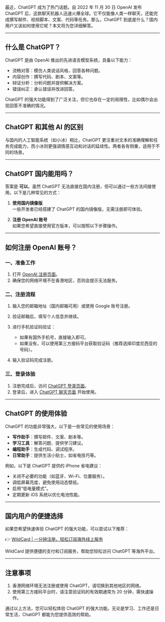 最近，ChatGPT 成为了热门话题。自 2022 年 11 月 30 日 OpenAI 发布 ChatGPT 后，这款聊天机器人迅速火爆全球。它不仅能像人类一样聊天，还能完成撰写邮件、视频脚本、文案、代码等任务。那么，ChatGPT 到底是什么？国内用户又该如何使用它呢？本文将为您详细解答。

---

## 什么是 ChatGPT？

ChatGPT 是由 OpenAI 推出的先进语言模型系统，具备以下能力：

- 流畅对答：模仿人类说话风格，回答各种问题。
- 内容创作：撰写代码、剧本、文案等。
- 辩证分析：分析问题并提供解决方案。
- 错误纠正：承认错误并改进回答。

ChatGPT 的强大功能得到了广泛关注，但它也存在一定的局限性，比如偶尔会出现回答不准确的情况。

---

## ChatGPT 和其他 AI 的区别

与国内的人工智能系统（如小冰）相比，ChatGPT 更注重对文本的准确理解和任务完成能力，而小冰则更强调情感互动和对话的延续性。两者各有侧重，适用于不同的场景。

---

## ChatGPT 国内能用吗？

答案是 **可以**。虽然 ChatGPT 无法直接在国内注册，但可以通过一些方法间接使用。以下是几种常见的方式：

1. **使用国内镜像版**  
   一些开发者已经搭建了 ChatGPT 的国内镜像版，无需注册即可体验。

2. **注册 OpenAI 账号**  
   如果您希望直接使用官方版本，可以按照以下步骤操作。

---

## 如何注册 OpenAI 账号？

### 一、准备工作

1. 打开 [OpenAI 注册页面](https://beta.openai.com/signup)。
2. 确保您的网络环境不在香港地区，否则会提示无法服务。

### 二、注册流程

1. 输入您的邮箱地址（国内邮箱可用）或使用 Google 账号注册。
2. 验证邮箱后，填写个人信息并继续。
3. 进行手机验证码验证：
   - 如果有国外手机号，直接输入即可。
   - 如果没有，可以使用第三方接码平台获取验证码（推荐选择印度尼西亚的号码）。

4. 输入验证码完成注册。

### 三、登录体验

1. 注册完成后，访问 [ChatGPT 登录页面](https://chat.openai.com/auth/login)。
2. 登录后，进入 [ChatGPT 聊天页面](https://chat.openai.com/chat) 开始使用。

---

## ChatGPT 的使用体验

ChatGPT 的功能非常强大，以下是一些常见的使用场景：

- **写作助手**：撰写邮件、文案、剧本等。
- **学习工具**：解答问题、提供学习建议。
- **编程助手**：生成代码、调试程序。
- **日常助手**：提供生活小贴士，如省电技巧等。

例如，以下是 ChatGPT 提供的 iPhone 省电建议：

- 关闭不必要的功能（如蓝牙、Wi-Fi、位置服务）。
- 调低屏幕亮度，避免使用动态壁纸。
- 启用“低电量模式”。
- 定期更新 iOS 系统以优化电池性能。

---

## 国内用户的便捷选择

如果您希望快速体验 ChatGPT 的强大功能，可以尝试以下推荐：

👉 [WildCard | 一分钟注册，轻松订阅海外线上服务](https://bit.ly/bewildcard)

WildCard 提供便捷的支付和订阅服务，帮助您轻松访问 ChatGPT 等海外平台。

---

## 注意事项

1. 香港网络环境无法注册或使用 ChatGPT，请切换到其他地区的网络。
2. 使用第三方接码平台时，请注意验证码的有效期通常为 20 分钟，需快速操作。

通过以上方法，您可以轻松体验 ChatGPT 的强大功能。无论是学习、工作还是日常生活，ChatGPT 都能为您提供高效的帮助。